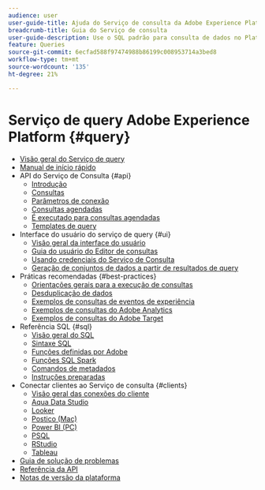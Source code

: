 ```yaml
---
audience: user
user-guide-title: Ajuda do Serviço de consulta da Adobe Experience Platform
breadcrumb-title: Guia do Serviço de consulta
user-guide-description: Use o SQL padrão para consulta de dados no Platform Data Lake.
feature: Queries
source-git-commit: 6ecfad588f97474988b86199c008953714a3bed8
workflow-type: tm+mt
source-wordcount: '135'
ht-degree: 21%

---
```



# Serviço de query Adobe Experience Platform {#query}

- [Visão geral do Serviço de query](home.md)
- [Manual de início rápido](quickstart.md)
- API do Serviço de Consulta {#api}
   - [Introdução](api/getting-started.md)
   - [Consultas](api/queries.md)
   - [Parâmetros de conexão](api/connection-parameters.md)
   - [Consultas agendadas](api/scheduled-queries.md)
   - [É executado para consultas agendadas](api/runs-scheduled-queries.md)
   - [Templates de query](api/query-templates.md)
- Interface do usuário do serviço de query {#ui}
   - [Visão geral da interface do usuário](ui/overview.md)
   - [Guia do usuário do Editor de consultas](ui/user-guide.md)
   - [Usando credenciais do Serviço de Consulta](ui/credentials.md)
   - [Geração de conjuntos de dados a partir de resultados de query](ui/create-datasets.md)
- Práticas recomendadas {#best-practices}
   - [Orientações gerais para a execução de consultas](best-practices/writing-queries.md)
   - [Desduplicação de dados](best-practices/deduplication.md)
   - [Exemplos de consultas de eventos de experiência](best-practices/experience-event-queries.md)
   - [Exemplos de consultas do Adobe Analytics](best-practices/adobe-analytics.md)
   - [Exemplos de consultas do Adobe Target](best-practices/adobe-target.md)
- Referência SQL {#sql}
   - [Visão geral do SQL](sql/overview.md)
   - [Sintaxe SQL](sql/syntax.md)
   - [Funções definidas por Adobe](sql/adobe-defined-functions.md)
   - [Funções SQL Spark](sql/spark-sql-functions.md)
   - [Comandos de metadados](sql/metadata.md)
   - [Instruções preparadas](sql/prepared-statements.md)
- Conectar clientes ao Serviço de consulta {#clients}
   - [Visão geral das conexões do cliente](clients/overview.md)
   - [Aqua Data Studio](clients/aqua-data-studio.md)
   - [Looker](clients/looker.md)
   - [Postico (Mac)](clients/postico.md)
   - [Power BI (PC)](clients/power-bi.md)
   - [PSQL](clients/psql.md)
   - [RStudio](clients/rstudio.md)
   - [Tableau](clients/tableau.md)
- [Guia de solução de problemas](troubleshooting-guide.md)
- [Referência da API](https://www.adobe.io/experience-platform-apis/references/query-service/)
- [Notas de versão da plataforma](https://www.adobe.com/go/platform-release-notes-en)
